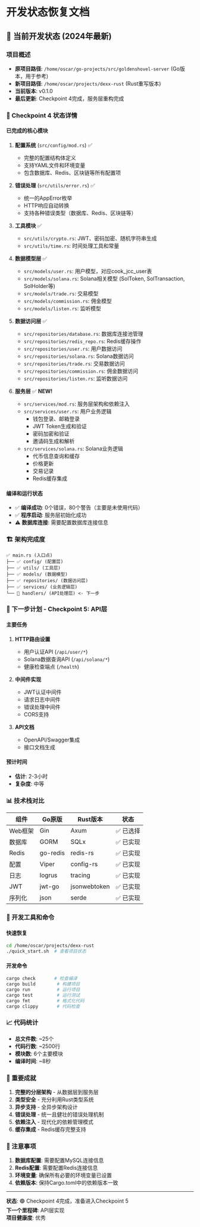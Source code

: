 # 开发状态恢复文档

## 🎯 当前开发状态 (2024年最新)

### 项目概述
- **原项目路径**: `/home/oscar/go-projects/src/goldenshovel-server` (Go版本，用于参考)
- **新项目路径**: `/home/oscar/projects/dexx-rust` (Rust重写版本)
- **当前版本**: v0.1.0
- **最后更新**: Checkpoint 4完成，服务层重构完成

### 🔧 Checkpoint 4 状态详情

#### 已完成的核心模块
1. **配置系统** (`src/config/mod.rs`) ✅
   - 完整的配置结构体定义
   - 支持YAML文件和环境变量
   - 包含数据库、Redis、区块链等所有配置项

2. **错误处理** (`src/utils/error.rs`) ✅
   - 统一的AppError枚举
   - HTTP响应自动转换
   - 支持各种错误类型（数据库、Redis、区块链等）

3. **工具模块** ✅
   - `src/utils/crypto.rs`: JWT、密码加密、随机字符串生成
   - `src/utils/time.rs`: 时间处理工具和常量

4. **数据模型层** ✅
   - `src/models/user.rs`: 用户模型，对应cook_jcc_user表
   - `src/models/solana.rs`: Solana相关模型 (SolToken, SolTransaction, SolHolder等)
   - `src/models/trade.rs`: 交易模型
   - `src/models/commission.rs`: 佣金模型
   - `src/models/listen.rs`: 监听模型

5. **数据访问层** ✅
   - `src/repositories/database.rs`: 数据库连接池管理
   - `src/repositories/redis_repo.rs`: Redis缓存操作
   - `src/repositories/user.rs`: 用户数据访问
   - `src/repositories/solana.rs`: Solana数据访问
   - `src/repositories/trade.rs`: 交易数据访问
   - `src/repositories/commission.rs`: 佣金数据访问
   - `src/repositories/listen.rs`: 监听数据访问

6. **服务层** ✅ **NEW!**
   - `src/services/mod.rs`: 服务层架构和依赖注入
   - `src/services/user.rs`: 用户业务逻辑
     - 钱包登录、邮箱登录
     - JWT Token生成和验证
     - 密码加密和验证
     - 邀请码生成和解析
   - `src/services/solana.rs`: Solana业务逻辑
     - 代币信息查询和缓存
     - 价格更新
     - 交易记录
     - Redis缓存集成

#### 编译和运行状态
- ✅ **编译成功**: 0个错误，80个警告（主要是未使用代码）
- ✅ **程序启动**: 服务层初始化成功
- ⚠️ **数据库连接**: 需要配置数据库连接信息

### 🏗️ 架构完成度

```
✅ main.rs (入口点)
├── ✅ config/ (配置层)
├── ✅ utils/ (工具层)
├── ✅ models/ (数据模型)
├── ✅ repositories/ (数据访问层)
├── ✅ services/ (业务逻辑层)
└── 🔄 handlers/ (API处理层) <- 下一步
```

### 🎯 下一步计划 - Checkpoint 5: API层

#### 主要任务
1. **HTTP路由设置**
   - 用户认证API (`/api/user/*`)
   - Solana数据查询API (`/api/solana/*`)
   - 健康检查端点 (`/health`)

2. **中间件实现**
   - JWT认证中间件
   - 请求日志中间件
   - 错误处理中间件
   - CORS支持

3. **API文档**
   - OpenAPI/Swagger集成
   - 接口文档生成

#### 预计时间
- **估计**: 2-3小时
- **复杂度**: 中等

### 📊 技术栈对比

| 组件 | Go原版 | Rust版本 | 状态 |
|------|--------|----------|------|
| Web框架 | Gin | Axum | ✅ 已选择 |
| 数据库 | GORM | SQLx | ✅ 已实现 |
| Redis | go-redis | redis-rs | ✅ 已实现 |
| 配置 | Viper | config-rs | ✅ 已实现 |
| 日志 | logrus | tracing | ✅ 已实现 |
| JWT | jwt-go | jsonwebtoken | ✅ 已实现 |
| 序列化 | json | serde | ✅ 已实现 |

### 🔧 开发工具和命令

#### 快速恢复
```bash
cd /home/oscar/projects/dexx-rust
./quick_start.sh  # 查看项目状态
```

#### 开发命令
```bash
cargo check       # 检查编译
cargo build        # 构建项目
cargo run          # 运行项目
cargo test         # 运行测试
cargo fmt          # 格式化代码
cargo clippy       # 代码检查
```

### 📈 代码统计
- **总文件数**: ~25个
- **代码行数**: ~2500行
- **模块数**: 6个主要模块
- **编译时间**: ~8秒

### 🎉 重要成就
1. **完整的分层架构** - 从数据层到服务层
2. **类型安全** - 充分利用Rust类型系统
3. **异步支持** - 全异步架构设计
4. **错误处理** - 统一且健壮的错误处理机制
5. **依赖注入** - 现代化的依赖管理模式
6. **缓存集成** - Redis缓存完整支持

### 🚨 注意事项
1. **数据库配置**: 需要配置MySQL连接信息
2. **Redis配置**: 需要配置Redis连接信息
3. **环境变量**: 确保所有必要的环境变量已设置
4. **依赖版本**: 保持Cargo.toml中的依赖版本一致

---

**状态**: 🟢 Checkpoint 4完成，准备进入Checkpoint 5  
**下一个里程碑**: API层实现  
**项目健康度**: 优秀
